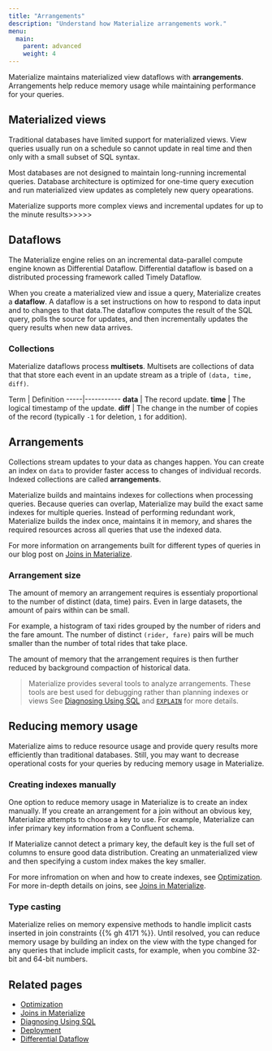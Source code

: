 ```yaml
---
title: "Arrangements"
description: "Understand how Materialize arrangements work."
menu:
  main:
    parent: advanced
    weight: 4
---
```


Materialize maintains materialized view dataflows with **arrangements**.
Arrangements help reduce memory usage while maintaining performance for your
queries.

## Materialized views

Traditional databases have limited support for materialized views. View
queries usually run on a schedule so cannot update in real time and then only with a small
subset of SQL syntax.

Most databases are not designed to maintain long-running incremental queries.
Database architecture is optimized for one-time query execution and run
materialized view updates as completely new query opearations.

Materialize supports more complex views and incremental updates for up to the
minute results>>>>> 

## Dataflows

The Materialize engine relies on an incremental data-parallel compute engine
known as Differential Dataflow. Differential dataflow is based on a distributed
processing framework called Timely Dataflow.

When you create a materialized view and issue a query, Materialize creates a
**dataflow**. A dataflow is a set instructions on how to respond to data
input and to changes to that data.The dataflow computes the
result of the SQL query, polls the source for updates, and then incrementally
updates the query results when new data arrives.

### Collections

Materialize dataflows process **multisets**. Multisets are collections of data that
that store each event in an update stream as a triple of `(data, time, diff)`. 

Term | Definition -----|----------- **data**  |  The record update.  **time**  |
The logical timestamp of the update.  **diff**  |  The change in the number of
copies of the record (typically `-1` for deletion, `1` for addition).

## Arrangements

Collections stream updates to your data as changes happen. You can create an
index on `data` to provider faster access to changes of individual records.
Indexed collections are called **arrangements**. 

Materialize builds and maintains indexes for collections when processing
queries. Because queries can overlap, Materialize may build the exact
same indexes for multiple queries. Instead of performing redundant work,
Materialize builds the index once, maintains it in memory, and shares the
required resources across all queries that use the indexed data.  

For more information on arrangements built for different
types of queries in our blog post on [Joins in
Materialize](https://materialize.com/joins-in-materialize).

### Arrangement size

The amount of memory an arrangement requires is essentialy proportional to the
number of distinct (data, time) pairs. Even in large datasets, the amount of
pairs within can be small.

For example, a histogram of taxi rides grouped by the number of riders and the fare amount.  The number
of distinct `(rider, fare)` pairs will be much smaller than the number of total
rides that take place.

The amount of memory that the arrangement requires is then further reduced by
background compaction of historical data.

> Materialize provides several tools to analyze arrangements. 
These tools are best used for debugging rather than planning indexes or views
See [Diagnosing Using SQL](/ops/troubleshooting/) and [`EXPLAIN`](/sql/explain/) for more details.

## Reducing memory usage

Materialize aims to reduce resource usage and provide query results more
efficiently than traditional databases. Still, you may want to decrease
operational costs for your queries by reducing memory usage in Materialize. 

### Creating indexes manually

One option to reduce memory usage in Materialize is to create an index manually.
If you create an arrangement for a join without an obvious key, Materialize
attempts to choose a key to use. For example, Materialize can infer primary key
information from a Confluent schema.

If Materialize cannot detect a primary key, the default key is the full set of
columns to ensure good data distribution. Creating an unmaterialized
view and then specifying a custom index makes the key smaller.

For more infromation on when and how to create indexes, see
[Optimization](../../ops/optimization/).  For more in-depth details on joins,
see [Joins in Materialize](https://materialize.com/joins-in-materialize/).

### Type casting

Materialize relies on memory expensive methods to handle implicit casts inserted in join constraints {{% gh 4171 %}}. Until resolved,  you
can reduce memory usage by building an index on the view with the type changed
for any queries that include implicit casts, for example, when you combine
32-bit and 64-bit numbers.

## Related pages

* [Optimization](../../ops/optimization/)
* [Joins in Materialize](https://materialize.com/joins-in-materialize/)
* [Diagnosing Using SQL](/ops/troubleshooting/)
* [Deployment](/ops/optimization/)
* [Differential
Dataflow](https://timelydataflow.github.io/differential-dataflow/)

